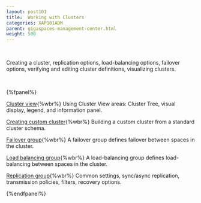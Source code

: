 ```yaml
---
layout: post101
title:  Working with Clusters
categories: XAP101ADM
parent: gigaspaces-management-center.html
weight: 500
---
```


<br>

Creating a cluster, replication options, load-balancing options, failover options, verifying and editing cluster definitions, visualizing clusters.


<br>

{%fpanel%}

[Cluster view](./cluster-view---gigaspaces-browser.html){%wbr%}
Using Cluster View areas: Cluster Tree, visual display, legend, and information panel.

[Creating custom cluster](./creating-custom-cluster---gigaspaces-browser.html){%wbr%}
Building a custom cluster from a standard cluster schema.

[Failover group](./failover-group---gigaspaces-browser.html){%wbr%}
A failover group defines failover between spaces in the cluster.

[Load balancing group](./load-balancing-group---gigaspaces-browser.html){%wbr%}
A load-balancing group defines load-balancing between spaces in the cluster.

[Replication group](./replication-group---gigaspaces-browser.html){%wbr%}
Common settings, sync/async replication, transmission policies, filters, recovery options.


{%endfpanel%}




